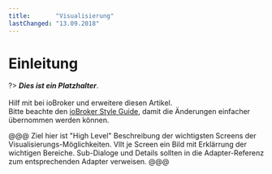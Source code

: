 ```yaml
---
title:       "Visualisierung"
lastChanged: "13.09.2018"
---
```


# Einleitung

?> ***Dies ist ein Platzhalter***.
   <br><br>
   Hilf mit bei ioBroker und erweitere diesen Artikel.  
   Bitte beachte den [ioBroker Style Guide](community/styleguidedoc),
   damit die Änderungen einfacher übernommen werden können.

@@@
Ziel hier ist "High Level" Beschreibung der wichtigsten Screens der Visualisierungs-Möglichkeiten. Vllt je Screen ein Bild mit Erklärrung der wichtigen Bereiche.
Sub-Dialoge und Details sollten in die Adapter-Referenz zum entsprechenden Adapter verweisen.
@@@
